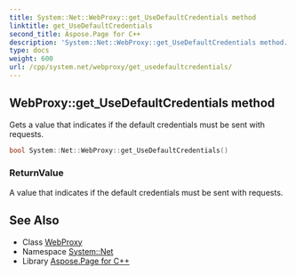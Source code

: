 ```yaml
---
title: System::Net::WebProxy::get_UseDefaultCredentials method
linktitle: get_UseDefaultCredentials
second_title: Aspose.Page for C++
description: 'System::Net::WebProxy::get_UseDefaultCredentials method. Gets a value that indicates if the default credentials must be sent with requests in C++.'
type: docs
weight: 600
url: /cpp/system.net/webproxy/get_usedefaultcredentials/
---
```

## WebProxy::get_UseDefaultCredentials method


Gets a value that indicates if the default credentials must be sent with requests.

```cpp
bool System::Net::WebProxy::get_UseDefaultCredentials()
```


### ReturnValue

A value that indicates if the default credentials must be sent with requests.

## See Also

* Class [WebProxy](../)
* Namespace [System::Net](../../)
* Library [Aspose.Page for C++](../../../)
